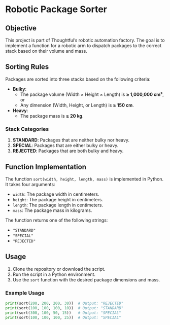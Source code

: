 # Robotic Package Sorter

## Objective

This project is part of Thoughtful’s robotic automation factory. The goal is to implement a function for a robotic arm to dispatch packages to the correct stack based on their volume and mass.

## Sorting Rules

Packages are sorted into three stacks based on the following criteria:

- **Bulky**:
  - The package volume (Width × Height × Length) is **≥ 1,000,000 cm³**, or
  - Any dimension (Width, Height, or Length) is **≥ 150 cm**.
- **Heavy**:
  - The package mass is **≥ 20 kg**.

### Stack Categories

1. **STANDARD**: Packages that are neither bulky nor heavy.
2. **SPECIAL**: Packages that are either bulky or heavy.
3. **REJECTED**: Packages that are both bulky and heavy.

## Function Implementation

The function `sort(width, height, length, mass)` is implemented in Python. It takes four arguments:

- `width`: The package width in centimeters.
- `height`: The package height in centimeters.
- `length`: The package length in centimeters.
- `mass`: The package mass in kilograms.

The function returns one of the following strings:

- `"STANDARD"`
- `"SPECIAL"`
- `"REJECTED"`

## Usage

1. Clone the repository or download the script.
2. Run the script in a Python environment.
3. Use the `sort` function with the desired package dimensions and mass.

### Example Usage
```python
print(sort(200, 200, 200, 30))  # Output: "REJECTED"
print(sort(100, 100, 100, 10))  # Output: "STANDARD"
print(sort(300, 100, 50, 15))   # Output: "SPECIAL"
print(sort(100, 100, 100, 25))  # Output: "SPECIAL"
